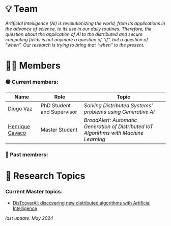 # 💡 Team

*Artificial Intelligence (AI) is revolutionizing the world, from its applications in the advance of science, to its use in our daily routines. Therefore, the question about the application of AI to the distributed and secure computing fields is not anymore a question of "if", but a question of "when". Our research is trying to bring that "when" to the present.*

# 👨‍💻 Members

### 🟢 Current members:

| **Name** | **Role** | **Topic** |
| --- | --- | --- |
| [Diogo Vaz](https://diogolvaz.github.io/) | PhD Student and Supervisor | *Solving Distributed Systems' problems using Generative AI* |
| [Henrique Cavaco](https://pt.linkedin.com/in/henriquecavaco) | Master Student | *BroadAlert: Automatic Generation of Distributed IoT Algorithms with Machine Learning* |


### 🔴 Past members:

# 🔬 Research Topics

### Current Master topics:

- [DisTcoverAI: discovering new distributed algorithms with Artificial Intelligence](https://docs.google.com/document/d/1d-PFThEwJ98H_nY4nVXd0ep_X2lFnK4J/edit)


*last update: May 2024*

